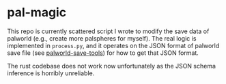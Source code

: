 # pal-magic

This repo is currently scattered script I wrote to modify the save data of palworld (e.g., create more palspheres for myself). The real logic is implemented in `process.py`, and it operates on the JSON format of palworld save file (see [palworld-save-tools](`https://github.com/cheahjs/palworld-save-tools`)) for how to get that JSON format.

The rust codebase does not work now unfortunately as the JSON schema inference is horribly unreliable.